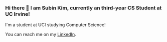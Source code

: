 ### Hi there 👋 I am Subin Kim, currently an third-year CS Student at UC Irvine!

I'm a student at UCI studying Computer Science!

You can reach me on my [LinkedIn](https://www.linkedin.com/in/subin-kim-bba754180/).

<!--
**SubinQKim/SubinQKim** is a ✨ _special_ ✨ repository because its `README.md` (this file) appears on your GitHub profile.

Here are some ideas to get you started:

- 🔭 I’m currently working on ...
- 🌱 I’m currently learning ...
- 👯 I’m looking to collaborate on ...
- 🤔 I’m looking for help with ...
- 💬 Ask me about ...
- 📫 How to reach me: ...
- 😄 Pronouns: ...
- ⚡ Fun fact: ...
-->
